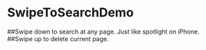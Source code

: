 # SwipeToSearchDemo
##Swipe down to search at any page. Just like spotlight on iPhone. 
##Swipe up to delete current page. 
